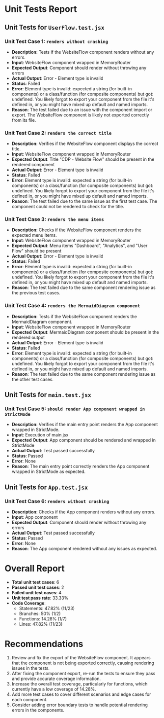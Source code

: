# Unit Tests Report

## Unit Tests for `UserFlow.test.jsx`

### Unit Test Case 1: `renders without crashing`
- **Description**: Tests if the WebsiteFlow component renders without any errors.
- **Input**: WebsiteFlow component wrapped in MemoryRouter
- **Expected Output**: Component should render without throwing any errors
- **Actual Output**: Error - Element type is invalid
- **Status**: Failed
- **Error**: Element type is invalid: expected a string (for built-in components) or a class/function (for composite components) but got: undefined. You likely forgot to export your component from the file it's defined in, or you might have mixed up default and named imports.
- **Reason**: The test failed due to an issue with the component import or export. The WebsiteFlow component is likely not exported correctly from its file.

### Unit Test Case 2: `renders the correct title`
- **Description**: Verifies if the WebsiteFlow component displays the correct title.
- **Input**: WebsiteFlow component wrapped in MemoryRouter
- **Expected Output**: Title "CDP - Website Flow" should be present in the rendered component
- **Actual Output**: Error - Element type is invalid
- **Status**: Failed
- **Error**: Element type is invalid: expected a string (for built-in components) or a class/function (for composite components) but got: undefined. You likely forgot to export your component from the file it's defined in, or you might have mixed up default and named imports.
- **Reason**: The test failed due to the same issue as the first test case. The component could not be rendered to check for the title.

### Unit Test Case 3: `renders the menu items`
- **Description**: Checks if the WebsiteFlow component renders the expected menu items.
- **Input**: WebsiteFlow component wrapped in MemoryRouter
- **Expected Output**: Menu items "Dashboard", "Analytics", and "User Flow" should be present
- **Actual Output**: Error - Element type is invalid
- **Status**: Failed
- **Error**: Element type is invalid: expected a string (for built-in components) or a class/function (for composite components) but got: undefined. You likely forgot to export your component from the file it's defined in, or you might have mixed up default and named imports.
- **Reason**: The test failed due to the same component rendering issue as the previous test cases.

### Unit Test Case 4: `renders the MermaidDiagram component`
- **Description**: Tests if the WebsiteFlow component renders the MermaidDiagram component.
- **Input**: WebsiteFlow component wrapped in MemoryRouter
- **Expected Output**: MermaidDiagram component should be present in the rendered output
- **Actual Output**: Error - Element type is invalid
- **Status**: Failed
- **Error**: Element type is invalid: expected a string (for built-in components) or a class/function (for composite components) but got: undefined. You likely forgot to export your component from the file it's defined in, or you might have mixed up default and named imports.
- **Reason**: The test failed due to the same component rendering issue as the other test cases.

## Unit Tests for `main.test.jsx`

### Unit Test Case 5: `should render App component wrapped in StrictMode`
- **Description**: Verifies if the main entry point renders the App component wrapped in StrictMode.
- **Input**: Execution of main.jsx
- **Expected Output**: App component should be rendered and wrapped in StrictMode
- **Actual Output**: Test passed successfully
- **Status**: Passed
- **Error**: None
- **Reason**: The main entry point correctly renders the App component wrapped in StrictMode as expected.

## Unit Tests for `App.test.jsx`

### Unit Test Case 6: `renders without crashing`
- **Description**: Checks if the App component renders without any errors.
- **Input**: App component
- **Expected Output**: Component should render without throwing any errors
- **Actual Output**: Test passed successfully
- **Status**: Passed
- **Error**: None
- **Reason**: The App component rendered without any issues as expected.

# Overall Report
- **Total unit test cases**: 6
- **Passed unit test cases**: 2
- **Failed unit test cases**: 4
- **Unit test pass rate**: 33.33%
- **Code Coverage**:
  - Statements: 47.82% (11/23)
  - Branches: 50% (1/2)
  - Functions: 14.28% (1/7)
  - Lines: 47.82% (11/23)

# Recommendations
1. Review and fix the export of the WebsiteFlow component. It appears that the component is not being exported correctly, causing rendering issues in the tests.
2. After fixing the component export, re-run the tests to ensure they pass and provide accurate coverage information.
3. Increase the overall test coverage, particularly for functions, which currently have a low coverage of 14.28%.
4. Add more test cases to cover different scenarios and edge cases for each component.
5. Consider adding error boundary tests to handle potential rendering errors in the components.